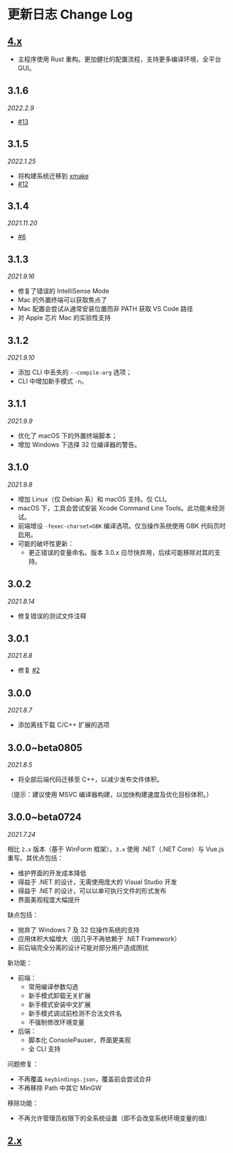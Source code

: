 # 更新日志 Change Log

## [4.x](https://github.com/VSCodeConfigHelper/v4/blob/main/CHANGELOG.md)

- 主程序使用 Rust 重构。更加健壮的配置流程，支持更多编译环境，全平台 GUI。

## 3.1.6
*2022.2.9*
- [#13](https://github.com/VSCodeConfigHelper/v3/issues/13)

## 3.1.5
*2022.1.25*
- 将构建系统迁移到 [xmake](https://xmake.io)
- [#12](https://github.com/VSCodeConfigHelper/v3/issues/12)

## 3.1.4
*2021.11.20*
- [#6](https://github.com/VSCodeConfigHelper/v3/issues/6)

## 3.1.3
*2021.9.16*
- 修复了错误的 IntelliSense Mode
- Mac 的外置终端可以获取焦点了
- Mac 配置会尝试从通常安装位置而非 PATH 获取 VS Code 路径
- 对 Apple 芯片 Mac 的实验性支持

## 3.1.2
*2021.9.10*

- 添加 CLI 中丢失的 `--compile-arg` 选项；
- CLI 中增加新手模式 `-n`。

## 3.1.1
*2021.9.9*

- 优化了 macOS 下的外置终端脚本；
- 增加 Windows 下选择 32 位编译器的警告。

## 3.1.0
*2021.9.8*

- 增加 Linux（仅 Debian 系）和 macOS 支持。仅 CLI。
- macOS 下，工具会尝试安装 Xcode Command Line Tools。此功能未经测试。
- 前端增设 `-fexec-charset=GBK` 编译选项。仅当操作系统使用 GBK 代码页时启用。
- 可能的破坏性更新：
    - 更正错误的变量命名。版本 3.0.x 应尽快弃用，后续可能移除对其的支持。

## 3.0.2
*2021.8.14*

- 修复错误的测试文件注释

## 3.0.1
*2021.8.8*

- 修复 [#2](https://github.com/VSCodeConfigHelper/v3/issues/2)

## 3.0.0
*2021.8.7*

- 添加离线下载 C/C++ 扩展的选项

## 3.0.0~beta0805
*2021.8.5*

- 将全部后端代码迁移至 C++，以减少发布文件体积。
 
（提示：建议使用 MSVC 编译器构建，以加快构建速度及优化目标体积。）

## 3.0.0~beta0724
*2021.7.24*

相比 `2.x` 版本（基于 WinForm 框架），`3.x` 使用 .NET（.NET Core）与 Vue.js 重写。其优点包括：
- 维护界面的开发成本降低
- 得益于 .NET 的设计，无需使用庞大的 Visual Studio 开发
- 得益于 .NET 的设计，可以以单可执行文件的形式发布
- 界面美观程度大幅提升

缺点包括：
- 抛弃了 Windows 7 及 32 位操作系统的支持
- 应用体积大幅增大（因几乎不再依赖于 .NET Framework）
- 前后端完全分离的设计可能对部分用户造成困扰

新功能：
- 前端：
    - 常用编译参数勾选
    - 新手模式卸载无关扩展
    - 新手模式安装中文扩展
    - 新手模式调试前检测不合法文件名
    - 不强制修改环境变量
- 后端：
    - 脚本化 ConsolePauser，界面更美观
    - 全 CLI 支持

问题修复：
- 不再覆盖 `keybindings.json`，覆盖前会尝试合并
- 不再移除 Path 中其它 MinGW

移除功能：
- 不再允许管理员权限下的全系统设置（即不会改变系统环境变量的值）

## [2.x](https://github.com/VSCodeConfigHelper/v2/blob/v2.x/CHANGELOG.md)
